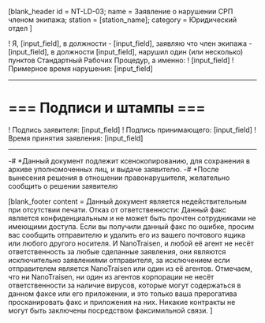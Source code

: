 [blank_header
id = NT-LD-03;
name = Заявление о нарушении СРП членом экипажа;
station = [station_name];
category = Юридический отдел
]


! Я, [input_field], в должности - [input_field], заявляю что член экипажа - [input_field], в должности [input_field], нарушил один (или несколько) пунктов Стандартный Рабочих Процедур, а именно:
! [input_field]
! Примерное время нарушения: [input_field]

---

# === Подписи и штампы ===

! Подпись заявителя: [input_field]
! Подпись принимающего: [input_field]
! Время принятия заявления: [input_field]

---

-# *Данный документ подлежит ксенокопированию, для сохранения в архиве уполномоченных лиц, и выдаче заявителю.
-# *После вынесения решения в отношении правонарушителя, желательно сообщить о решении заявителю

[blank_footer
content = Данный документ является недействительным при отсутствии печати.
Отказ от ответственности: Данный факс является конфиденциальным и не может быть прочтен сотрудниками не имеющими доступа. Если вы получили данный факс по ошибке, просим вас сообщить отправителю и удалить его из вашего почтового ящика или любого другого носителя. И NanoTraisen, и любой её агент не несёт ответственность за любые сделанные заявления, они являются исключительно заявлениями отправителя, за исключением если отправителем является NanoTraisen или один из её агентов. Отмечаем, что ни NanoTraisen, ни один из агентов корпорации не несёт ответственности за наличие вирусов, которые могут содержаться в данном факсе или его приложении, и это только ваша прерогатива просканировать факс и приложения на них. Никакие контракты не могут быть заключены посредством факсимильной связи.
]
